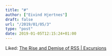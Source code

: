 ```yaml
---
title: "#"
author: ["Eivind Hjertnes"]
draft: false
url: "/2019/01/05/3"
type: "post"
date: 2019-01-05T12:15:24+01:00
---
```


Liked: [The Rise and Demise
of RSS | Excursions](https://blog.amitgawande.com/1545366241424)
